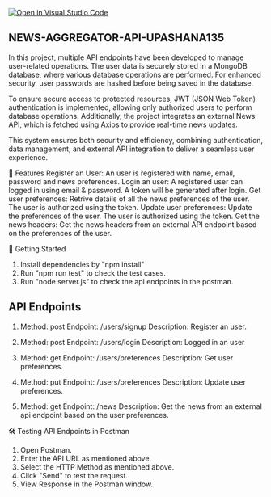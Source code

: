 [![Open in Visual Studio Code](https://classroom.github.com/assets/open-in-vscode-2e0aaae1b6195c2367325f4f02e2d04e9abb55f0b24a779b69b11b9e10269abc.svg)](https://classroom.github.com/online_ide?assignment_repo_id=18807726&assignment_repo_type=AssignmentRepo)


NEWS-AGGREGATOR-API-UPASHANA135
---------------------------------------
In this project, multiple API endpoints have been developed to manage user-related operations. The user data is securely stored in a MongoDB database, where various database operations are performed. For enhanced security, user passwords are hashed before being saved in the database.

To ensure secure access to protected resources, JWT (JSON Web Token) authentication is implemented, allowing only authorized users to perform database operations. Additionally, the project integrates an external News API, which is fetched using Axios to provide real-time news updates.

This system ensures both security and efficiency, combining authentication, data management, and external API integration to deliver a seamless user experience. 

📌 Features
Register an User: An user is registered with name, email, password and news preferences.
Login an user: A registered user can logged in using email & password. A token will be generated after login.
Get user preferences: Retrive details of all the news preferences of the user. The user is authorized using the token.
Update user preferences: Update the preferences of the user. The user is authorized using the token.
Get the news headers: Get the news headers from an external API endpoint based on the preferences of the user.

🚀 Getting Started
1. Install dependencies by "npm install"
2. Run "npm run test" to check the test cases.
3. Run "node server.js" to check the api endpoints in the postman.

API Endpoints
------------------
1. Method: post
   Endpoint: /users/signup
   Description: Register an user.

2. Method: post
   Endpoint: /users/login
   Description: Logged in an user

3. Method: get
   Endpoint: /users/preferences
   Description: Get user preferences. 

4. Method: put
   Endpoint: /users/preferences
   Description: Update user preferences.

5. Method: get
   Endpoint: /news
   Description: Get the news from an external api endpoint based on the user preferences.

🛠 Testing API Endpoints in Postman
1. Open Postman.
2. Enter the API URL as mentioned above.
3. Select the HTTP Method as mentioned above. 
4. Click "Send" to test the request.
5. View Response in the Postman window.
